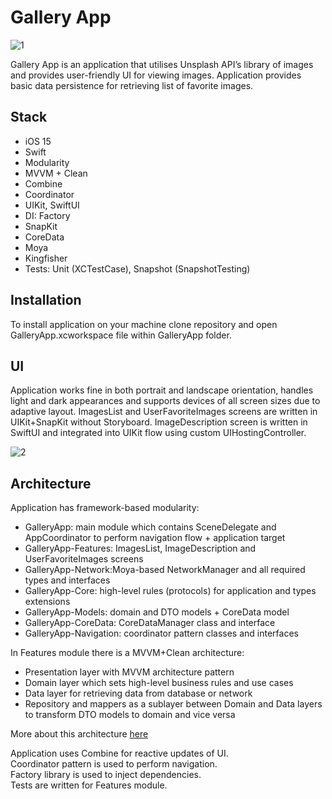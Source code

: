 # Gallery App

![1](https://github.com/stralexs/gallery-app/assets/123239625/4951ccb4-816f-4b65-bd02-c7b2de92c393)

Gallery App is an application that utilises Unsplash API’s library of images and provides user-friendly UI for viewing images. Application provides basic data persistence for retrieving list of favorite images.

## Stack
- iOS 15
- Swift
- Modularity
- MVVM + Clean
- Combine
- Coordinator
- UIKit, SwiftUI
- DI: Factory
- SnapKit
- CoreData
- Moya
- Kingfisher
- Tests: Unit (XCTestCase), Snapshot (SnapshotTesting)

## Installation

To install application on your machine clone repository and open GalleryApp.xcworkspace file within GalleryApp folder.

## UI

Application works fine in both portrait and landscape orientation, handles light and dark appearances and supports devices of all screen sizes due to adaptive layout. ImagesList and UserFavoriteImages screens are written in UIKit+SnapKit without Storyboard. ImageDescription screen is written in SwiftUI and integrated into UIKit flow using custom UIHostingController.

![2](https://github.com/stralexs/gallery-app/assets/123239625/07cdab1a-ab50-438d-930b-0c3b5b73e4c0)

## Architecture

Application has framework-based modularity:
- GalleryApp: main module which contains SceneDelegate and AppCoordinator to perform navigation flow + application target
- GalleryApp-Features: ImagesList, ImageDescription and UserFavoriteImages screens
- GalleryApp-Network:Moya-based NetworkManager and all required types and interfaces
- GalleryApp-Core: high-level rules (protocols) for application and types extensions
- GalleryApp-Models: domain and DTO models + CoreData model
- GalleryApp-CoreData: CoreDataManager class and interface
- GalleryApp-Navigation: coordinator pattern classes and interfaces

In Features module there is a MVVM+Clean architecture: 
- Presentation layer with MVVM architecture pattern
- Domain layer which sets high-level business rules and use cases
- Data layer for retrieving data from database or network
- Repository and mappers as a sublayer between Domain and Data layers to transform DTO models to domain and vice versa  

More about this architecture [here](https://tech.olx.com/clean-architecture-and-mvvm-on-ios-c9d167d9f5b3)  

Application uses Combine for reactive updates of UI.  
Coordinator pattern is used to perform navigation.  
Factory library is used to inject dependencies.  
Tests are written for Features module.
